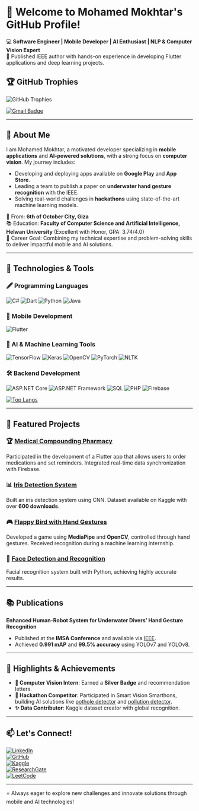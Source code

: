 # 👋 Welcome to Mohamed Mokhtar's GitHub Profile!  

💻 **Software Engineer | Mobile Developer | AI Enthusiast | NLP & Computer Vision Expert**  
🌟 Published IEEE author with hands-on experience in developing Flutter applications and deep learning projects.

## 🏆 GitHub Trophies  
![GitHub Trophies](https://github-profile-trophy.vercel.app/?username=Mokhtar628&theme=onestar&row=1&margin-w=15)

[![Gmail Badge](https://img.shields.io/badge/Gmail-mohmedmokhtar2002@gmail.com-red?style=for-the-badge&logo=gmail&logoColor=white)](mailto:mohmedmokhtar2002@gmail.com)

---

## 🌟 About Me  
I am Mohamed Mokhtar, a motivated developer specializing in **mobile applications** and **AI-powered solutions**, with a strong focus on **computer vision**. My journey includes:  
- Developing and deploying apps available on **Google Play** and **App Store**.  
- Leading a team to publish a paper on **underwater hand gesture recognition** with the IEEE.  
- Solving real-world challenges in **hackathons** using state-of-the-art machine learning models.  

📍 From: **6th of October City, Giza**  
📚 Education: **Faculty of Computer Science and Artificial Intelligence, Helwan University** (Excellent with Honor, GPA: 3.74/4.0)  
🎯 Career Goal: Combining my technical expertise and problem-solving skills to deliver impactful mobile and AI solutions.

---

## 🔧 Technologies & Tools  

### 🖋 Programming Languages  
![C#](https://img.shields.io/badge/C%23-239120?style=for-the-badge&logo=csharp&logoColor=white) ![Dart](https://img.shields.io/badge/Dart-0175C2?style=for-the-badge&logo=dart&logoColor=white) ![Python](https://img.shields.io/badge/Python-3670A0?style=for-the-badge&logo=python&logoColor=ffdd54) ![Java](https://img.shields.io/badge/Java-007396?style=for-the-badge&logo=java&logoColor=white)  

### 📱 Mobile Development  
![Flutter](https://img.shields.io/badge/Flutter-02569B?style=for-the-badge&logo=flutter&logoColor=white)

### 🤖 AI & Machine Learning Tools  
![TensorFlow](https://img.shields.io/badge/TensorFlow-FF6F00?style=for-the-badge&logo=tensorflow&logoColor=white) ![Keras](https://img.shields.io/badge/Keras-D00000?style=for-the-badge&logo=keras&logoColor=white) ![OpenCV](https://img.shields.io/badge/OpenCV-5C3EE8?style=for-the-badge&logo=opencv&logoColor=white) ![PyTorch](https://img.shields.io/badge/PyTorch-EE4C2C?style=for-the-badge&logo=pytorch&logoColor=white) ![NLTK](https://img.shields.io/badge/NLTK-85C220?style=for-the-badge&logo=nltk&logoColor=white)  

### 🛠️ Backend Development  
![ASP.NET Core](https://img.shields.io/badge/ASP.NET%20Core-512BD4?style=for-the-badge&logo=dotnet&logoColor=white) ![ASP.NET Framework](https://img.shields.io/badge/ASP.NET%20Framework-512BD4?style=for-the-badge&logo=dotnet&logoColor=white) ![SQL](https://img.shields.io/badge/SQL-4479A1?style=for-the-badge&logo=postgresql&logoColor=white) ![PHP](https://img.shields.io/badge/PHP-777BB4?style=for-the-badge&logo=php&logoColor=white) ![Firebase](https://img.shields.io/badge/Firebase-FFCA28?style=for-the-badge&logo=firebase&logoColor=black)  


[![Top Langs](https://github-readme-stats.vercel.app/api/top-langs/?username=Mokhtar628&layout=donut&theme=radical&hide=HTML,CSS)](https://github.com/anuraghazra/github-readme-stats)

---

## 🚀 Featured Projects  

### 🏆 [Medical Compounding Pharmacy](https://apps.apple.com/eg/app/medical-compounding-pharmacy/id6477877781)  
Participated in the development of a Flutter app that allows users to order medications and set reminders. Integrated real-time data synchronization with Firebase.  

### 📊 [Iris Detection System](https://www.kaggle.com/datasets/mohmedmokhtar/iris-of-eye-dataset)  
Built an iris detection system using CNN. Dataset available on Kaggle with over **600 downloads**.  

### 🎮 [Flappy Bird with Hand Gestures](https://github.com/Mokhtar628/flappy_bird_with_computer_vision)  
Developed a game using **MediaPipe** and **OpenCV**, controlled through hand gestures. Received recognition during a machine learning internship.

### 📌 [Face Detection and Recognition](https://github.com/Mokhtar628/Face_Recognition)  
Facial recognition system built with Python, achieving highly accurate results.  

---

## 📚 Publications  

**Enhanced Human-Robot System for Underwater Divers’ Hand Gesture Recognition**  
- Published at the **IMSA Conference** and available via [IEEE](https://doi.org/10.1109/IMSA61967.2024.10652711).  
- Achieved **0.991 mAP** and **99.5% accuracy** using YOLOv7 and YOLOv8.  

---

## 🌟 Highlights & Achievements  

- **🏅 Computer Vision Intern**: Earned a **Silver Badge** and recommendation letters.  
- **🎯 Hackathon Competitor**: Participated in Smart Vision Smarthons, building AI solutions like [pothole detector](https://github.com/amr1-ops/pothole-detection) and [pollution detector](https://github.com/amr1-ops/Visual-pollution-detection).
- **✨ Data Contributor**: Kaggle dataset creator with global recognition.

---

## 📫 Let's Connect!  

[![LinkedIn](https://img.shields.io/badge/LinkedIn-Mohamed--Mokhtar-blue?style=for-the-badge&logo=linkedin)](https://linkedin.com/in/mohamed-mokhtar-b62b3a1ab/)  
[![GitHub](https://img.shields.io/badge/GitHub-Mokhtar628-lightgrey?style=for-the-badge&logo=github)](https://github.com/Mokhtar628)  
[![Kaggle](https://img.shields.io/badge/Kaggle-Mohamed--Mokhtar-20BEFF?style=for-the-badge&logo=kaggle)](https://www.kaggle.com/mohmedmokhtar)  
[![ResearchGate](https://img.shields.io/badge/ResearchGate-Mohamed--Mokhtar-green?style=for-the-badge&logo=researchgate)](https://www.researchgate.net/profile/Mohamed-Mokhtar-32/)   
[![LeetCode](https://img.shields.io/badge/LeetCode-Mohamed--Mokhtar-orange?style=for-the-badge&logo=leetcode)](https://leetcode.com/u/Mohamed_Mokhtar/)

---

⭐ Always eager to explore new challenges and innovate solutions through mobile and AI technologies!
